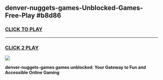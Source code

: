 
## denver-nuggets-games-Unblocked-Games-Free-Play #b8d86
<h3>
<a href="https://us.freeplayer.one?title=denver-nuggets-games&ref=9M">CLICK TO PLAY</a></h3>
<hr>

<h3>
<a href="https://us.freeplayer.one?title=denver-nuggets-games&ref=9M">CLICK 2 PLAY</a>
  
</h3>

<a href="https://us.freeplayer.one?title=denver-nuggets-games&ref=9M"><img src="https://clearcache.store/games.png"></a>


**denver-nuggets-games games unblocked: Your Gateway to Fun and Accessible Online Gaming**
